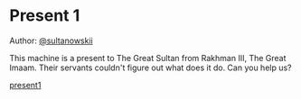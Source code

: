# Present 1
Author: [@sultanowskii](http://t.me/sultanowskii)

This machine is a present to The Great Sultan from Rakhman III, The Great Imaam. Their servants couldn't figure out what does it do. Can you help us?

[present1](https://drive.google.com/file/d/1GWonE-aBwoWecp7qDDbaIQ_Z6sfn39dc/view?usp=sharing)
